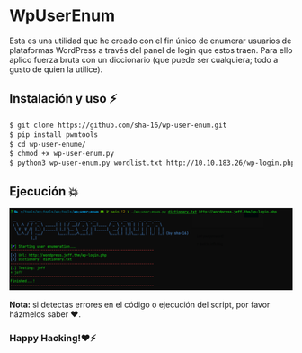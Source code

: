 # WpUserEnum
Esta es una utilidad que he creado con el fin único de enumerar usuarios de plataformas WordPress a través del panel de login que estos traen.
Para ello aplico fuerza bruta con un diccionario (que puede ser cualquiera; todo a gusto de quien la utilice).

## Instalación y uso ⚡
```bash
$ git clone https://github.com/sha-16/wp-user-enum.git
$ pip install pwntools
$ cd wp-user-enume/
$ chmod +x wp-user-enum.py
$ python3 wp-user-enum.py wordlist.txt http://10.10.183.26/wp-login.php
```

## Ejecución 💥
![](img/wp-user-enum-poc.png)

**Nota:** si detectas errores en el código o ejecución del script, por favor házmelos saber ❤. 

### Happy Hacking!❤⚡
